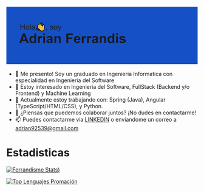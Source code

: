[![MasterHead](https://github.com/ferrandisme/ferrandisme/blob/main/header.png)](https://github.com/ferrandisme/ferrandisme)


- 👋 Me presento! Soy un graduado en Ingenieria Informatica con especialidad en Ingenieria del Software
- 👀 Estoy interesado en Ingenieria del Software, FullStack  (Backend y/o Frontend) y Machine Learning
- 🌱 Actualmente estoy trabajando con: Spring (Java), Angular (TypeScript/HTML/CSS), y Python.
- 💞️ ¿Piensas que puedemos colaborar juntos? ¡No dudes en contactarme!
- 📫 Puedes contactarme via [LINKEDIN](https://www.linkedin.com/in/adrian-ferrandis/) o enviandome un correo a adrian92539@gmail.com


# Estadisticas

[![Ferrandisme Stats](https://github-readme-stats.vercel.app/api?username=ferrandisme&hide=contribs,prs,contribs&count_private=true&locale=es&theme=radical&show_icons=true&include_all_commits=true))](https://github.com/ferrandisme/github-readme-stats)

[![Top Lenguajes Promación](https://github-readme-stats.vercel.app/api/top-langs/?username=ferrandisme&layout=compact&locale=es&theme=radical&include_all_commits=true)](https://github.com/ferrandisme/github-readme-stats)
  


